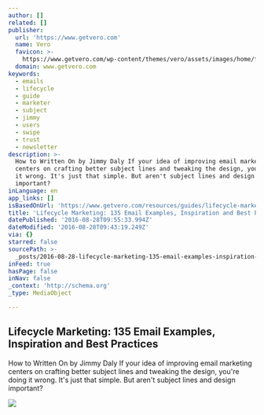 ```yaml
---
author: []
related: []
publisher:
  url: 'https://www.getvero.com'
  name: Vero
  favicon: >-
    https://www.getvero.com/wp-content/themes/vero/assets/images/home/favicon/64.png
  domain: www.getvero.com
keywords:
  - emails
  - lifecycle
  - guide
  - marketer
  - subject
  - jimmy
  - users
  - swipe
  - trust
  - newsletter
description: >-
  How to Written On by Jimmy Daly If your idea of improving email marketing
  centers on crafting better subject lines and tweaking the design, you're doing
  it wrong. It's just that simple. But aren't subject lines and design
  important?
inLanguage: en
app_links: []
isBasedOnUrl: 'https://www.getvero.com/resources/guides/lifecycle-marketing/'
title: 'Lifecycle Marketing: 135 Email Examples, Inspiration and Best Practices'
datePublished: '2016-08-28T09:55:33.994Z'
dateModified: '2016-08-28T09:43:19.249Z'
via: {}
starred: false
sourcePath: >-
  _posts/2016-08-28-lifecycle-marketing-135-email-examples-inspiration-and-bes.md
inFeed: true
hasPage: false
inNav: false
_context: 'http://schema.org'
_type: MediaObject

---
```

<article style=""><h1>Lifecycle Marketing: 135 Email Examples, Inspiration and Best Practices</h1><p>How to Written On by Jimmy Daly If your idea of improving email marketing centers on crafting better subject lines and tweaking the design, you're doing it wrong. It's just that simple. But aren't subject lines and design important?</p><img src="https://www.getvero.com/wp-content/uploads/2015/01/Lifecycle-Email-Marketing-1.jpg" /></article>